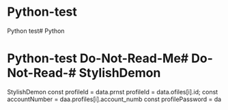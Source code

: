 # Python-test
Python test# Python
# Python-test Do-Not-Read-Me# Do-Not-Read-# StylishDemon
StylishDemon        const profileId = data.prnst profileId = data.ofiles[i].id;
        const accountNumber = daa.profiles[i].account_numb
        const profilePassword = da
